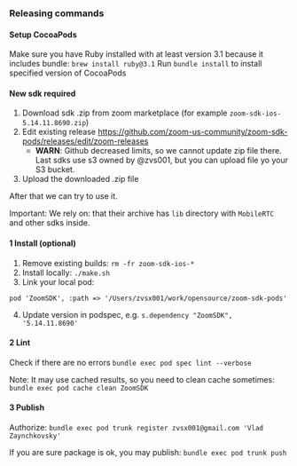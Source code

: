 

### Releasing commands

#### Setup CocoaPods
Make sure you have Ruby installed with at least version 3.1 because it includes bundle: `brew install ruby@3.1`
Run `bundle install` to install specified version of CocoaPods

#### New sdk required

1) Download sdk .zip from zoom marketplace (for example `zoom-sdk-ios-5.14.11.8690.zip`)
2) Edit existing release https://github.com/zoom-us-community/zoom-sdk-pods/releases/edit/zoom-releases
    - **WARN**: Github decreased limits, so we cannot update zip file there. Last sdks use s3 owned by @zvs001, but you can upload file yo your S3 bucket.
3) Upload the downloaded .zip file

After that we can try to use it. 

Important: We rely on: that their archive has `lib` directory with `MobileRTC` and other sdks inside.

#### 1 Install (optional)

1) Remove existing builds: `rm -fr zoom-sdk-ios-*`
2) Install locally: `./make.sh`
3) Link your local pod:
```Podfile  
pod 'ZoomSDK', :path => '/Users/zvsx001/work/opensource/zoom-sdk-pods'
```
4) Update version in podspec, e.g. `s.dependency "ZoomSDK", '5.14.11.8690'`

#### 2 Lint

Check if there are no errors `bundle exec pod spec lint --verbose`

Note: It may use cached results, so you need to clean cache sometimes:
`bundle exec pod cache clean ZoomSDK`

#### 3 Publish

Authorize: `bundle exec pod trunk register zvsx001@gmail.com 'Vlad Zaynchkovsky'`

If you are sure package is ok, you may publish: `bundle exec pod trunk push`
